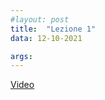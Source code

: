 ```yaml
---
#layout: post
title:  "Lezione 1"
data: 12-10-2021

args: 
---
```


[Video](https://uniroma2.sharepoint.com/sites/GAMBOSI-8066834-FONDAMENTI_DI_INFORMATICA_1/Documenti%20condivisi/Lezioni/Recordings/Lezione%20Fondamenti%20di%20Informatica-20211012_142406-Registrazione%20della%20riunione.mp4)